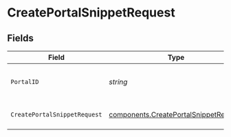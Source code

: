# CreatePortalSnippetRequest


## Fields

| Field                                                                                          | Type                                                                                           | Required                                                                                       | Description                                                                                    | Example                                                                                        |
| ---------------------------------------------------------------------------------------------- | ---------------------------------------------------------------------------------------------- | ---------------------------------------------------------------------------------------------- | ---------------------------------------------------------------------------------------------- | ---------------------------------------------------------------------------------------------- |
| `PortalID`                                                                                     | *string*                                                                                       | :heavy_check_mark:                                                                             | ID of the portal.                                                                              | f32d905a-ed33-46a3-a093-d8f536af9a8a                                                           |
| `CreatePortalSnippetRequest`                                                                   | [components.CreatePortalSnippetRequest](../../models/components/createportalsnippetrequest.md) | :heavy_check_mark:                                                                             | Create a snippet in a portal.                                                                  |                                                                                                |